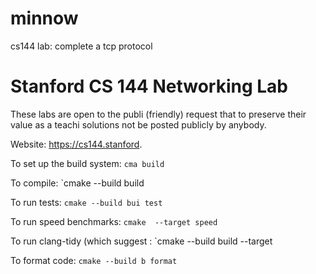 # minnow
cs144 lab: complete a tcp protocol

Stanford CS 144 Networking Lab
==============================

These labs are open to the publi
(friendly) request that to
preserve their value as a teachi
solutions not be posted
publicly by anybody.

Website: https://cs144.stanford.

To set up the build system: `cma
build`

To compile: `cmake --build build

To run tests: `cmake --build bui
test`

To run speed benchmarks: `cmake 
--target speed`

To run clang-tidy (which suggest
: `cmake --build build --target 

To format code: `cmake --build b
format`
